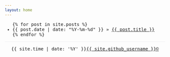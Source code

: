 ```yaml
---
layout: home
---
```


<div style="font-family: monospace, monospace;">
<ul class="posts">
  {% for post in site.posts %}
    <li><span>{{ post.date | date: "%Y-%m-%d" }}</span> &raquo; <a href="{{ BASE_PATH }}{{ post.url }}">{{ post.title }}</a></li>
  {% endfor %}
</ul>


<footer style="text-align: center;border-top: solid 1px #eaecef;">
    <p>{{ site.time | date: '%Y' }}<a href="/about.html">{{ site.github_username }}&copy;</a></p>
</footer>
</div>

